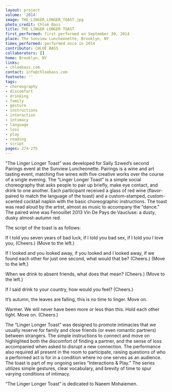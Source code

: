 ```yaml
---
layout: project
volume: '2014'
image: THE_LINGER_LONGER_TOAST.jpg
photo_credit: Chloë Bass
title: THE LINGER LONGER TOAST
first_performed: first performed on September 30, 2014
place: The Sunview Luncheonette, Brooklyn, NY
times_performed: performed once in 2014
contributor: CHLOË BASS
collaborators: []
home: Brooklyn, NY
links:
- chloebass.com
contact: info@chloebass.com
footnote: ''
tags:
- choreography
- discomfort
- drinking
- family
- gesture
- instructions
- interaction
- intimacy
- language
- loss
- play
- reading
- script
pages: 274-275
---
```


“The Linger Longer Toast” was developed for Sally Szwed’s second Pairings event at the Sunview Luncheonette. Pairings is a wine and art tasting event, matching five wines with five creative works over the course of a single evening. The “Linger Longer Toast” is a simple social choreography that asks people to pair up briefly, make eye contact, and drink to one another. Each participant received a glass of red wine (flavor-paired to match the language of the toast) and a custom-stamped, custom-scented cocktail napkin with the basic choreographic instructions. The toast was read aloud by the artist, almost as music to accompany the “dance.” The paired wine was Fenouillet 2013 Vin De Pays de Vaucluse: a dusty, dusky almost-autumn red.

The script of the toast is as follows:

If I told you seven years of bad luck, if I told you bad sex, if I told you I love you, (Cheers.) (Move to the left.)

If I looked and you looked away, if you looked and I looked away, if we found each other for just one second, what would that be? (Cheers.) (Move to the left.)

When we drink to absent friends, what does that mean? (Cheers.) (Move to the left.)

If I said drink to your country, how would you feel? (Cheers.)

It’s autumn, the leaves are falling, this is no time to linger. Move on.

Warmer. We will never have been more or less than this. Hold each other tight. Move on. (Cheers.)

The “Linger Longer Toast” was designed to promote intimacies that we usually reserve for family and close friends (or even romantic partners) between strangers. The simple instructions to connect and move on highlighted both the discomfort of finding a partner, and the sense of loss accompanied when asked to disrupt a new connection. The performance also required all present in the room to participate, raising questions of who a performed act is for in a condition where no one serves as an audience. The toast is part of my ongoing series “Interactions & Play.” The series utilizes simple gestures, clear vocabulary, and brevity of time to spur varying conditions of intimacy.

“The Linger Longer Toast” is dedicated to Naeem Mohaiemen.
